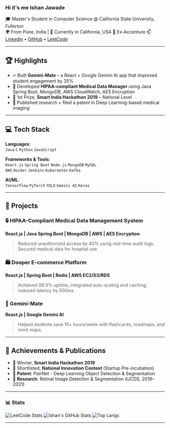 ### Hi it's me Ishan Jawade

🎓 Master's Student in Computer Science @ California State University, Fullerton  
🌍 From Pune, India | 📍 Currently in California, USA
💼 Ex-Accenture 
📫 [LinkedIn](https://www.linkedin.com/in/ishanjawade/) • [GitHub](https://github.com/IshanJawade) • [LeetCode](https://leetcode.com/u/CounterCoder/)

---

## 🏆 Highlights
- 🔥 Built **Gemini-Mate** – a React + Google Gemini AI app that improved student engagement by 35%
- 🏥 Developed **HIPAA-compliant Medical Data Manager** using Java Spring Boot, MongoDB, AWS CloudWatch, AES Encryption
- 🏅 1st Prize, **Smart India Hackathon 2019** – National Level
- 🚀 Published research + filed a patent in Deep Learning-based medical imaging

---

## 💻 Tech Stack

**Languages**:  
`Java` `C` `Python` `JavaScript` 

**Frameworks & Tools**:  
`React.js` `Spring Boot` `Node.js` `MongoDB` `MySQL`  
`AWS` `Docker` `Jenkins` `Kubernetes` `Kafka`  

**AI/ML**:  
`TensorFlow` `PyTorch` `YOLO` `Gemini AI` `Keras`  

---

## 📂 Projects

### 🔒 HIPAA-Compliant Medical Data Management System  
**React.js | Java Spring Boot | MongoDB | AWS | AES Encryption**  
> Reduced unauthorized access by 40% using real-time audit logs. Secured medical data for hospital use.

### 🛍️ Dooper E-commerce Platform  
**React.js | Spring Boot | Redis | AWS EC2/S3/RDS**  
> Achieved 99.9% uptime, integrated auto-scaling and caching, reduced latency by 500ms.

### 🧠 Gemini-Mate  
**React.js | Google Gemini AI**  
> Helped students save 10+ hours/week with flashcards, roadmaps, and mind maps.

---

## 🏅 Achievements & Publications

- 🥇 Winner, **Smart India Hackathon 2019**
- 🧠 Shortlisted, **National Innovation Contest** (Startup Pre-incubation)
- 🧪 **Patent**: PairNet - Deep Learning Object Detection & Segmentation  
- 📄 **Research**: Retinal Image Detection & Segmentation (IJCDS, 2019–2021)

---

### 📊 Stats

![LeetCode Stats](https://leetcard.jacoblin.cool/CounterCoder?theme=dark&font=Roboto&ext=contest)
![Ishan's GitHub Stats](https://github-readme-stats.vercel.app/api?username=IshanJawade&show_icons=true&theme=radical)
![Top Langs](https://github-readme-stats.vercel.app/api/top-langs/?username=IshanJawade&layout=compact&theme=radical)

---
